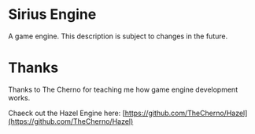 # Sirius Engine
A game engine. This description is subject to changes in the future.

# Thanks
Thanks to The Cherno for teaching me how game engine development works.

Chaeck out the Hazel Engine here: [https://github.com/TheCherno/Hazel](https://github.com/TheCherno/Hazel)
